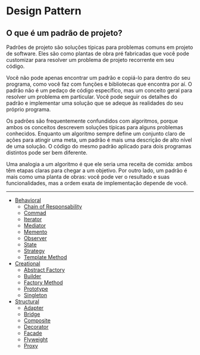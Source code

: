 # Design Pattern

## O que é um padrão de projeto?
Padrões de projeto são soluções típicas para problemas comuns em projeto de software. Eles são como plantas de obra pré fabricadas que você pode customizar para resolver um problema de projeto recorrente em seu código.

Você não pode apenas encontrar um padrão e copiá-lo para dentro do seu programa, como você faz com funções e bibliotecas que encontra por aí. O padrão não é um pedaço de código específico, mas um conceito geral para resolver um problema em particular. Você pode seguir os detalhes do padrão e implementar uma solução que se adeque às realidades do seu próprio programa.

Os padrões são frequentemente confundidos com algoritmos, porque ambos os conceitos descrevem soluções típicas para alguns problemas conhecidos. Enquanto um algoritmo sempre define um conjunto claro de ações para atingir uma meta, um padrão é mais uma descrição de alto nível de uma solução. O código do mesmo padrão aplicado para dois programas distintos pode ser bem diferente.

Uma analogia a um algoritmo é que ele seria uma receita de comida: ambos têm etapas claras para chegar a um objetivo. Por outro lado, um padrão é mais como uma planta de obras: você pode ver o resultado e suas funcionalidades, mas a ordem exata de implementação depende de você.



----
- [Behavioral]()
    - [Chain of Responsability](./behavioral/chain-of-responsability/CHAIN_OF_RESPONSABILITY.md)
    - [Commad](./behavioral/command/COMMAND.md)
    - [Iterator](./behavioral/iterator/ITERATOR.md)
    - [Mediator](./behavioral/mediator/MEDIATOR.md)
    - [Memento](./behavioral/memento/MEMENTO.md)
    - [Observer](./behavioral/observer/OBSERVER.md)
    - [State](./behavioral/state/STATE.md)
    - [Strategy](./behavioral/strategy/STRATEGY.md)
    - [Template Method](./behavioral/template-method/TEMPLATE_METHOD.md)
- [Creational]()
    - [Abstract Factory](./creational/abstract-factory/ABSTRACT_FACTORY.md)
    - [Builder](./creational/builder/BUILDER.md)
    - [Factory Method](./creational/factory-method/FACTORY_METHOD.md)
    - [Prototype](./creational/prototype/PROTOTYPE.md)
    - [Singleton](./creational/singleton/SINGLETON.md)
- [Structural]()
    - [Adapter](./structural/adapter/)
    - [Bridge](./structural/bridge/BRIDGE.md)
    - [Composite](./structural/composite/COMPOSITE.md)
    - [Decorator](./structural/decorator/DECORATOR.md)
    - [Facade](./structural/facade/FACADE.md)
    - [Flyweight](./structural/flyweight/FLYWEIGHT.md)
    - [Proxy](./structural/proxy/PROXY.md)
